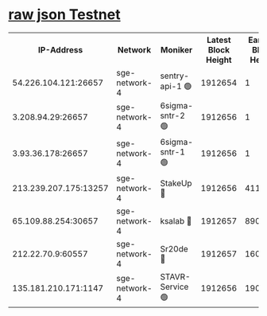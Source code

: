 
[raw json Testnet](https://rpc-check.sget.stavr.tech/sget/rpc-sget-result.json)
=


<table><tr><th>IP-Address</th><th>Network</th><th>Moniker</th><th>Latest Block Height</th><th>Earliest Block Height</th><th>Catching Up</th><th>Tx Index</th><th>Voting Power</th><th>Scan Time</th></tr><tr><td>54.226.104.121:26657</td><td>sge-network-4</td><td>sentry-api-1 🟢</td><td>1912654</td><td>1</td><td>False</td><td>on</td><td>0</td><td>2024-03-08T10:44:22.810737373UTC</td></tr><tr><td>3.208.94.29:26657</td><td>sge-network-4</td><td>6sigma-sntr-2 🟢</td><td>1912656</td><td>1</td><td>False</td><td>on</td><td>0</td><td>2024-03-08T10:44:32.123946034UTC</td></tr><tr><td>3.93.36.178:26657</td><td>sge-network-4</td><td>6sigma-sntr-1 🟢</td><td>1912656</td><td>1</td><td>False</td><td>on</td><td>0</td><td>2024-03-08T10:44:34.733798468UTC</td></tr><tr><td>213.239.207.175:13257</td><td>sge-network-4</td><td>StakeUp 🔴</td><td>1912656</td><td>411001</td><td>False</td><td>off</td><td>100</td><td>2024-03-08T10:44:31.177625044UTC</td></tr><tr><td>65.109.88.254:30657</td><td>sge-network-4</td><td>ksalab 🔴</td><td>1912657</td><td>890001</td><td>False</td><td>off</td><td>2842</td><td>2024-03-08T10:44:37.071969389UTC</td></tr><tr><td>212.22.70.9:60557</td><td>sge-network-4</td><td>Sr20de 🔴</td><td>1912657</td><td>1608978</td><td>False</td><td>on</td><td>104</td><td>2024-03-08T10:44:39.503199322UTC</td></tr><tr><td>135.181.210.171:1147</td><td>sge-network-4</td><td>STAVR-Service 🟢</td><td>1912656</td><td>1909001</td><td>False</td><td>on</td><td>0</td><td>2024-03-08T10:44:31.509181481UTC</td></tr></table>
